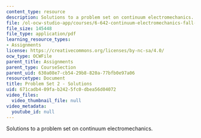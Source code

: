 ```yaml
---
content_type: resource
description: Solutions to a problem set on continuum electromechanics.
file: /ol-ocw-studio-app/courses/6-642-continuum-electromechanics-fall-2008/671cadb409fab2425fc0dbea56d04072_pset2_soln.pdf
file_size: 145448
file_type: application/pdf
learning_resource_types:
- Assignments
license: https://creativecommons.org/licenses/by-nc-sa/4.0/
ocw_type: OCWFile
parent_title: Assignments
parent_type: CourseSection
parent_uid: 630a08e7-cb54-29b8-820a-77bfb0e97a06
resourcetype: Document
title: Problem Set 2 - Solutions
uid: 671cadb4-09fa-b242-5fc0-dbea56d04072
video_files:
  video_thumbnail_file: null
video_metadata:
  youtube_id: null
---
```

Solutions to a problem set on continuum electromechanics.